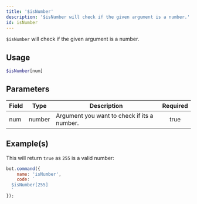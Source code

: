 ```yaml
---
title: '$isNumber'
description: '$isNumber will check if the given argument is a number.'
id: isNumber
---
```


`$isNumber` will check if the given argument is a number.

## Usage

```php
$isNumber[num]
```

## Parameters

| Field | Type   | Description                                 | Required |
| ----- | ------ | ------------------------------------------- |:--------:|
| num   | number | Argument you want to check if its a number. |   true   |

## Example(s)

This will return `true` as `255` is a valid number:

```javascript
bot.command({
    name: 'isNumber',
    code: `
  $isNumber[255]
  `
});
```
